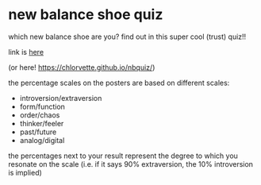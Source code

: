 # new balance shoe quiz
which new balance shoe are you? find out in this super cool (trust) quiz!!

link is [here](https://chlorvette.github.io/nbquiz/)

(or here! https://chlorvette.github.io/nbquiz/)

the percentage scales on the posters are based on different scales:
* introversion/extraversion
* form/function
* order/chaos
* thinker/feeler
* past/future
* analog/digital

the percentages next to your result represent the degree to which you resonate on the scale (i.e. if it says 90% extraversion, the 10% introversion is implied)
